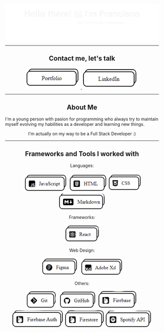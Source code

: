 <div align="center">

<img src="./Assets/HelloThere.svg"/>

---

## Contact me, let's talk

<a href="https://francisco-muniz.netlify.app" target="_blank">
    <img src="./Assets/Portfolio.png" height=70px/>
</a> 
<a href="https://www.linkedin.com/in/francisco-muñiz-011010232/" target="_blank">
    <img src="./Assets/LinkedIn.png" height=70px/>
</a>

---

## About Me

</div>

I'm a young person with pasion for programming who always try to maintain myself evolving my habilities as a developer and learning new things.

<div align="center">
I'm actually on my way to be a Full Stack Developer :)
</div>

---

<div align="center">

## Frameworks and Tools I worked with

Languages:

<img src="./Assets/JavaScript.png" height=60px/> <img src="./Assets/HTML.png" height=60px/> <img src="./Assets/CSS.png" height=63px/> <img src="./Assets/Markdown.png" height=55px/>

Frameworks:

<img src="./Assets/React.png" height=60px/>

Web Design:

<img src="./Assets/Figma.png" height=60px/> <img src="./Assets/AdobeXd.png" height=60px/>

Others:

<img src="./Assets/Git.png" height=60px/> <img src="./Assets/GitHub.png" height=60px/> <img src="./Assets/Firebase.png" height=60px/> <img src="./Assets/Firebase Auth.png" height=60px/> <img src="./Assets/Firestore.png" height=60px/> <img src="./Assets/Spotify-API.png" height=60px/>

</div>
